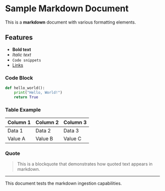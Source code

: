 # Sample Markdown Document

This is a **markdown** document with various formatting elements.

## Features

- **Bold text**
- *Italic text*
- `Code snippets`
- [Links](https://example.com)

### Code Block

```python
def hello_world():
    print("Hello, World!")
    return True
```

### Table Example

| Column 1 | Column 2 | Column 3 |
|----------|----------|----------|
| Data 1   | Data 2   | Data 3   |
| Value A  | Value B  | Value C  |

### Quote

> This is a blockquote that demonstrates
> how quoted text appears in markdown.

---

This document tests the markdown ingestion capabilities.
